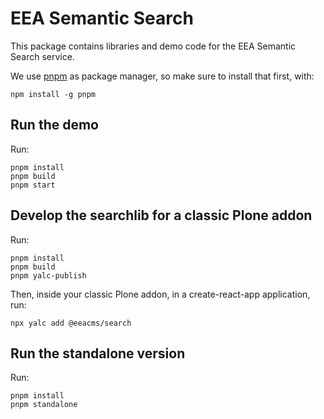 # EEA Semantic Search

This package contains libraries and demo code for the EEA Semantic Search
service.

We use [pnpm](https://pnpm.io) as package manager, so make sure to install that
first, with:

```
npm install -g pnpm
```

## Run the demo

Run:

```
pnpm install
pnpm build
pnpm start
```

## Develop the searchlib for a classic Plone addon

Run:

```
pnpm install
pnpm build
pnpm yalc-publish
```

Then, inside your classic Plone addon, in a create-react-app application, run:

```
npx yalc add @eeacms/search
```

## Run the standalone version

Run:

```
pnpm install
pnpm standalone
```
